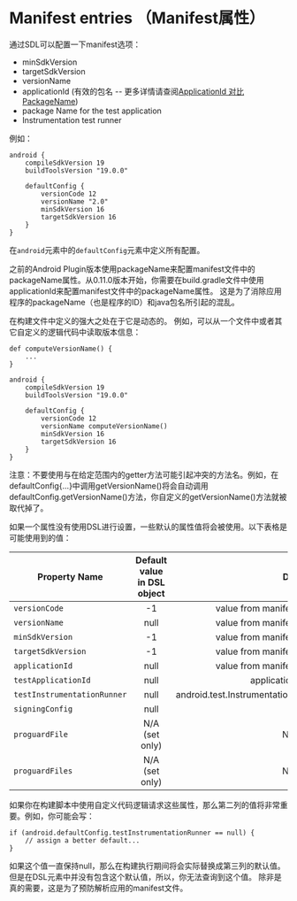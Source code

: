 # Manifest entries （Manifest属性）

通过SDL可以配置一下manifest选项：

* minSdkVersion
* targetSdkVersion
* versionName
* applicationId (有效的包名 -- 更多详情请查阅[ApplicationId 对比 PackageName](http://tools.android.com/tech-docs/new-build-system/applicationid-vs-packagename))
* package Name for the test application
* Instrumentation test runner

例如：

    android {
        compileSdkVersion 19
        buildToolsVersion "19.0.0"

        defaultConfig {
            versionCode 12
            versionName "2.0"
            minSdkVersion 16
            targetSdkVersion 16
        }
    }

在`android`元素中的`defaultConfig`元素中定义所有配置。

之前的Android Plugin版本使用packageName来配置manifest文件中的packageName属性。从0.11.0版本开始，你需要在build.gradle文件中使用applicationId来配置manifest文件中的packageName属性。
这是为了消除应用程序的packageName（也是程序的ID）和java包名所引起的混乱。

在构建文件中定义的强大之处在于它是动态的。
例如，可以从一个文件中或者其它自定义的逻辑代码中读取版本信息：


    def computeVersionName() {
        ...
    }

    android {
        compileSdkVersion 19
        buildToolsVersion "19.0.0"

        defaultConfig {
            versionCode 12
            versionName computeVersionName()
            minSdkVersion 16
            targetSdkVersion 16
        }
    }

注意：不要使用与在给定范围内的getter方法可能引起冲突的方法名。例如，在defaultConfig{...}中调用getVersionName()将会自动调用defaultConfig.getVersionName()方法，你自定义的getVersionName()方法就被取代掉了。

如果一个属性没有使用DSL进行设置，一些默认的属性值将会被使用。以下表格是可能使用到的值：

Property Name      |Default value in DSL object|Default value
-------------      |:-------------:            | -----:
`versionCode`        |-1     |value from manifest if present
`versionName`        |null   |value from manifest if present
`minSdkVersion`	    |-1     |value from manifest if present
`targetSdkVersion`|-1 |value from manifest if present
`applicationId`	    |null   |value from manifest if present
`testApplicationId`  |null   |applicationId + “.test”
`testInstrumentationRunner`  |null|android.test.InstrumentationTestRunner
`signingConfig`      |null   |null
`proguardFile`       |N/A (set only)     |N/A (set only)
`proguardFiles`      |N/A (set only)     |N/A (set only)

如果你在构建脚本中使用自定义代码逻辑请求这些属性，那么第二列的值将非常重要。例如，你可能会写：

    if (android.defaultConfig.testInstrumentationRunner == null) {
        // assign a better default...
    }

如果这个值一直保持null，那么在构建执行期间将会实际替换成第三列的默认值。但是在DSL元素中并没有包含这个默认值，所以，你无法查询到这个值。
除非是真的需要，这是为了预防解析应用的manifest文件。
